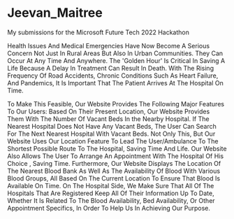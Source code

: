 # Jeevan_Maitree
My submissions for the Microsoft Future Tech 2022 Hackathon 

Health Issues And Medical Emergencies Have Now Become A Serious Concern Not Just In Rural Areas But Also In Urban Communities.
They Can Occur At Any Time And Anywhere.
The 'Golden Hour' Is Critical In Saving A Life Because A Delay In Treatment Can Result In Death.
With The Rising Frequency Of Road Accidents, Chronic Conditions Such As Heart Failure, And Pandemics, It Is Important That The Patient Arrives At The Hospital On Time.

To Make This Feasible, Our Website Provides The Following Major Features To Our Users:
Based On Their Present Location, Our Website Provides Them With The Number Of Vacant Beds In the Nearby Hospital. If The Nearest Hospital Does Not Have Any Vacant Beds, The User Can Search For The Next Nearest Hospital With Vacant Beds.
Not Only This, But Our Website Uses Our Location Feature To Lead The User/Ambulance To The Shortest Possible Route To The Hospital, Saving Time And Life.
Our Website Also Allows The User To Arrange An Appointment With The Hospital Of His Choice , Saving Time.
Furthermore, Our Website Displays The Location Of The Nearest Blood Bank As Well As The Availability Of Blood With Various Blood Groups, All Based On The Current Location To Ensure That Blood Is Available On Time.
On The Hospital Side, We Make Sure That All Of The Hospitals That Are Registered Keep All Of Their Information Up To Date, Whether It Is Related To The Blood Availability, Bed Availability, Or Other Appointment Specifics, In Order To Help Us In Achieving Our Purpose.
